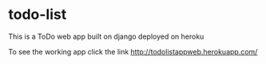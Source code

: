 # todo-list
This is a ToDo web app built on django deployed on heroku

To see the working app click the link http://todolistappweb.herokuapp.com/
